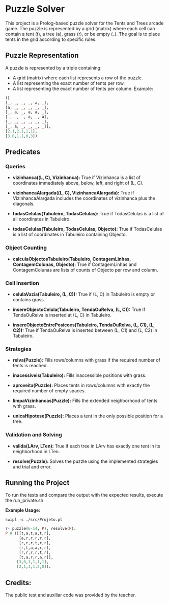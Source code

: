 # Puzzle Solver
This project is a Prolog-based puzzle solver for the Tents and Trees arcade game. The puzzle is represented by a grid (matrix) where each cell can contain a tent (t), a tree (a), grass (r), or be empty (_). The goal is to place tents in the grid according to specific rules.

## Puzzle Representation
A puzzle is represented by a triple containing:

- A grid (matrix) where each list represents a row of the puzzle.
- A list representing the exact number of tents per row.
- A list representing the exact number of tents per column.
Example:

```prolog
([
[_, _, _, _, a, _],
[a, _, _, _, _, _],
[_, a, _, a, a, _],
[_, _, _, a, _, a],
[_, _, _, _, _, _],
[_, a, _, _, _, _]],
[2,1,2,1,1,1],
[3,0,1,1,0,3])
```
## Predicates

### Queries
- **vizinhanca((L, C), Vizinhanca):** True if Vizinhanca is a list of coordinates immediately above, below, left, and right of (L, C).

- **vizinhancaAlargada((L, C), VizinhancaAlargada):** True if VizinhancaAlargada includes the coordinates of vizinhanca plus the diagonals.

- **todasCelulas(Tabuleiro, TodasCelulas):** True if TodasCelulas is a list of all coordinates in Tabuleiro.

- **todasCelulas(Tabuleiro, TodasCelulas, Objecto):** True if TodasCelulas is a list of coordinates in Tabuleiro containing Objecto.

### Object Counting
- **calculaObjectosTabuleiro(Tabuleiro, ContagemLinhas, ContagemColunas, Objecto):** True if ContagemLinhas and ContagemColunas are lists of counts of Objecto per row and column.

### Cell Insertion
- **celulaVazia(Tabuleiro, (L, C)):** True if (L, C) in Tabuleiro is empty or contains grass.

- **insereObjectoCelula(Tabuleiro, TendaOuRelva, (L, C)):** True if TendaOuRelva is inserted at (L, C) in Tabuleiro.

- **insereObjectoEntrePosicoes(Tabuleiro, TendaOuRelva, (L, C1), (L, C2)):** True if TendaOuRelva is inserted between (L, C1) and (L, C2) in Tabuleiro.

### Strategies
- **relva(Puzzle):** Fills rows/columns with grass if the required number of tents is reached.

- **inacessiveis(Tabuleiro):** Fills inaccessible positions with grass.

- **aproveita(Puzzle):** Places tents in rows/columns with exactly the required number of empty spaces.

- **limpaVizinhancas(Puzzle):** Fills the extended neighborhood of tents with grass.

- **unicaHipotese(Puzzle):** Places a tent in the only possible position for a tree.

### Validation and Solving
- **valida(LArv, LTen):** True if each tree in LArv has exactly one tent in its neighborhood in LTen.

- **resolve(Puzzle):** Solves the puzzle using the implemented strategies and trial and error.

## Running the Project

To run the tests and compare the output with the expected results, execute the run_private.sh

**Example Usage:**

```shell
swipl -s ./src/Projeto.pl
```

```prolog
?- puzzle(6-14, P), resolve(P).
P = ([[t,a,t,a,t,r],
      [a,r,r,r,r,r],
      [r,r,r,t,r,r],
      [r,t,a,a,r,r],
      [r,r,r,r,t,r],
      [t,a,r,r,a,r]],
     [3,0,1,1,1,1],
     [2,1,1,1,2,0]).
```

## Credits:
The public test and auxiliar code was provided by the teacher.
